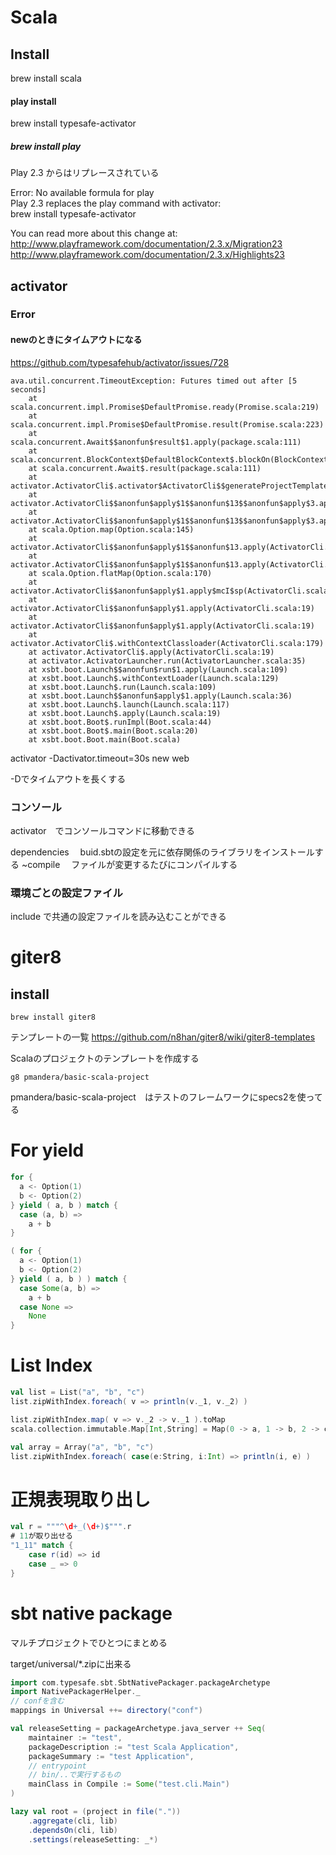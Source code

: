 
# Scala

## Install

brew install scala

#### play install

brew install typesafe-activator

##### brew install play

Play 2.3 からはリプレースされている

Error: No available formula for play  
Play 2.3 replaces the play command with activator:  
  brew install typesafe-activator  

You can read more about this change at:  
  http://www.playframework.com/documentation/2.3.x/Migration23  
  http://www.playframework.com/documentation/2.3.x/Highlights23  
  
## activator

### Error

#### newのときにタイムアウトになる

https://github.com/typesafehub/activator/issues/728

```
ava.util.concurrent.TimeoutException: Futures timed out after [5 seconds]
	at scala.concurrent.impl.Promise$DefaultPromise.ready(Promise.scala:219)
	at scala.concurrent.impl.Promise$DefaultPromise.result(Promise.scala:223)
	at scala.concurrent.Await$$anonfun$result$1.apply(package.scala:111)
	at scala.concurrent.BlockContext$DefaultBlockContext$.blockOn(BlockContext.scala:53)
	at scala.concurrent.Await$.result(package.scala:111)
	at activator.ActivatorCli$.activator$ActivatorCli$$generateProjectTemplate(ActivatorCli.scala:147)
	at activator.ActivatorCli$$anonfun$apply$1$$anonfun$13$$anonfun$apply$3.apply(ActivatorCli.scala:105)
	at activator.ActivatorCli$$anonfun$apply$1$$anonfun$13$$anonfun$apply$3.apply(ActivatorCli.scala:104)
	at scala.Option.map(Option.scala:145)
	at activator.ActivatorCli$$anonfun$apply$1$$anonfun$13.apply(ActivatorCli.scala:104)
	at activator.ActivatorCli$$anonfun$apply$1$$anonfun$13.apply(ActivatorCli.scala:103)
	at scala.Option.flatMap(Option.scala:170)
	at activator.ActivatorCli$$anonfun$apply$1.apply$mcI$sp(ActivatorCli.scala:103)
	at activator.ActivatorCli$$anonfun$apply$1.apply(ActivatorCli.scala:19)
	at activator.ActivatorCli$$anonfun$apply$1.apply(ActivatorCli.scala:19)
	at activator.ActivatorCli$.withContextClassloader(ActivatorCli.scala:179)
	at activator.ActivatorCli$.apply(ActivatorCli.scala:19)
	at activator.ActivatorLauncher.run(ActivatorLauncher.scala:35)
	at xsbt.boot.Launch$$anonfun$run$1.apply(Launch.scala:109)
	at xsbt.boot.Launch$.withContextLoader(Launch.scala:129)
	at xsbt.boot.Launch$.run(Launch.scala:109)
	at xsbt.boot.Launch$$anonfun$apply$1.apply(Launch.scala:36)
	at xsbt.boot.Launch$.launch(Launch.scala:117)
	at xsbt.boot.Launch$.apply(Launch.scala:19)
	at xsbt.boot.Boot$.runImpl(Boot.scala:44)
	at xsbt.boot.Boot$.main(Boot.scala:20)
	at xsbt.boot.Boot.main(Boot.scala)
```

activator -Dactivator.timeout=30s new web

-Dでタイムアウトを長くする


### コンソール

activator　でコンソールコマンドに移動できる

dependencies
　buid.sbtの設定を元に依存関係のライブラリをインストールする
~compile
　ファイルが変更するたびにコンパイルする
　

### 環境ごとの設定ファイル

include で共通の設定ファイルを読み込むことができる


# giter8

## install 

```
brew install giter8
```

テンプレートの一覧
https://github.com/n8han/giter8/wiki/giter8-templates

Scalaのプロジェクトのテンプレートを作成する

```
g8 pmandera/basic-scala-project
```

pmandera/basic-scala-project　はテストのフレームワークにspecs2を使ってる



# For yield

```scala
for {
  a <- Option(1)
  b <- Option(2)
} yield ( a, b ) match {
  case (a, b) =>
    a + b
}
```

```scala
( for {
  a <- Option(1)
  b <- Option(2)
} yield ( a, b ) ) match {
  case Some(a, b) =>
    a + b
  case None =>
    None
}
```

# List Index

```scala
val list = List("a", "b", "c")
list.zipWithIndex.foreach( v => println(v._1, v._2) )

list.zipWithIndex.map( v => v._2 -> v._1 ).toMap
scala.collection.immutable.Map[Int,String] = Map(0 -> a, 1 -> b, 2 -> c)

val array = Array("a", "b", "c")
list.zipWithIndex.foreach( case(e:String, i:Int) => println(i, e) )
```

# 正規表現取り出し

```scala
val r = """^\d+_(\d+)$""".r
# 11が取り出せる
"1_11" match {
	case r(id) => id
	case _ => 0
}
```

# sbt native package

マルチプロジェクトでひとつにまとめる

target/universal/*.zipに出来る

```scala
import com.typesafe.sbt.SbtNativePackager.packageArchetype
import NativePackagerHelper._
// confを含む
mappings in Universal ++= directory("conf")

val releaseSetting = packageArchetype.java_server ++ Seq(
    maintainer := "test",
    packageDescription := "test Scala Application",
    packageSummary := "test Application",
    // entrypoint
    // bin/..で実行するもの
    mainClass in Compile := Some("test.cli.Main")
)

lazy val root = (project in file("."))
    .aggregate(cli, lib)
    .dependsOn(cli, lib)
    .settings(releaseSetting: _*)
```


